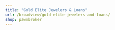 ```yaml
---
title: "Gold Elite Jewelers & Loans"
url: /broadview/gold-elite-jewelers-and-loans/
shop: pawnbroker
---
```

